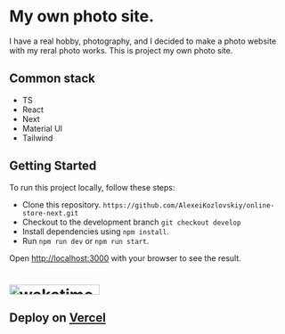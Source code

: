 # My own photo site.

I have a real hobby, photography, and I decided to make a photo website with my reral photo works. This is project my own photo site.

## Common stack

- TS
- React
- Next
- Material UI
- Tailwind

## Getting Started

To run this project locally, follow these steps:

- Clone this repository. `https://github.com/AlexeiKozlovskiy/online-store-next.git`
- Checkout to the development branch `git checkout develop`
- Install dependencies using `npm install`.
- Run `npm run dev` or `npm run start`.

Open [http://localhost:3000](http://localhost:3000) with your browser to see the result.

# <img src="https://wakatime.com/badge/user/018d3b7f-99dd-4b60-ab6b-4d807848fdb5/project/7dd1acb1-c30f-4653-be29-dda3d3e87605.svg" alt="wakatime image" width="162" height="18">

## Deploy on [Vercel](https://own-photo-site.vercel.app/)
